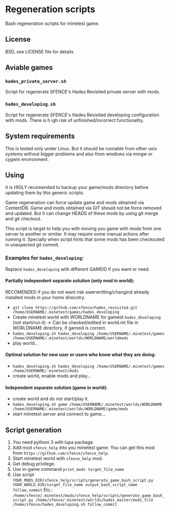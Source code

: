 # Regeneration scripts

Bash regeneration scripts for minetest game.

## License

BSD, see LICENSE file for details

## Aviable games

### `hades_private_server.sh`

Script for regenerate SFENCE's Hades Revisited private server with mods.

### `hades_developing.sh`

Script for regenerate SFENCE's Hades Revisited developing configuration with mods. There is h igh risk of unfinished/incorrect functionality.

## System requirements

This is tested only under Linux. But it should be runnable from other unix systems without bigger problems and also from windows via mingw or cygwin environment.

## Using

It is HIGLY recomended to backup your game/mods directory before updating them by this generic scripts.

Game regeneration can force update game and mods obtained via ContentDB. Game and mods obtained via GIT should not be force removed and updated. But it can change HEADS of these mods by using git merge and git checkout.

This script is target to help you with moving you game with mods from one server to another or similar. It may require some manual actions after running it. Specially when script hints that some mods has been checkouted in unexpected git commit.

### Examples for `hades_developing`:

Replace `hades_developing` with different GAMEID if you want or need. 

#### Partially independent separate solution (only mod in world):

RECOMENDED if you do not want risk owerwritting/changind already installed mods in your home direcotry.

  * `git clone https://github.com/sfence/hades_revisited.git /home/USERNAME/.minetest/games/hades_developing`
  * Create minetest world with WORLDNAME for gameid `hades_developing` (not start/run it) -> Can be checked/edited in world.mt file in WORLDNAME directory, if gameid is correct.
  * `hades_developing.sh hades_developing /home/USERNAME/.minetest/games /home/USERNAME/.minetest/worlds/WORLDNAME/worldmods`
  * play world...

#### Optimal solution for new user or users who know what they are doing:
  * `hades_developing.sh hades_developing /home/USERNAME/.minetest/games /home/USERNAME/.minetest/mods`
  * create world, enable mods and play...
  
#### Independent separate solution (game in world):
  * create world and do not start/play it.
  * `hades_developing.sh game /home/USERNAME/.minetest/worlds/WORLDNAME /home/USERNAME/.minetest/worlds/WORLDNAME/game/mods`
  * start minetest server and connect to game...

## Script generation

1) You need pythoni 3 with lupa package.
2) Add mod `sfence_help` into you minetest game. You can get this mod from `https://github.com/sfence/sfence_help`.
3) Start minetest world with `sfence_help` mod.
4) Get debug privilege.
5) Use in-game command `print_mods target_file_name`
6) Use script `YOUR_MODS_DIR/sfence_help/scripts/generate_game_bash_script.py YOUR_WORLD_DIR/target_file_name output_bash_script_name follow_commit`
  Etc.: `/home/sfence/.minetest/mods/sfence_help/scripts/generate_game_bash_script.py /home/sfence/.minetest/worlds/hades_master/mods_file /home/sfence/hades_developing.sh follow_commit`

